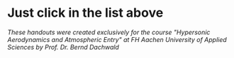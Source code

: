 # Just click [](Handouts.md) in the list above
*These handouts were created exclusively for the course "Hypersonic Aerodynamics and Atmospheric Entry" at FH Aachen University of Applied Sciences by Prof. Dr. Bernd Dachwald*
